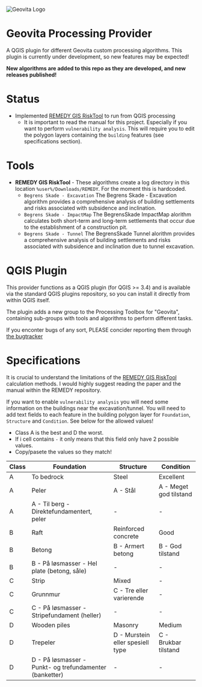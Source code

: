 ![Geovita Logo](icons/geovita.ico)

# Geovita Processing Provider

A QGIS plugin for different Geovita custom processing algorithms. This plugin is currently under development, so new features may be expected!

**New algorithms are added to this repo as they are developed, and new releases published!**

Status
=====

- Implemented [REMEDY GIS RiskTool](https://github.com/norwegian-geotechnical-institute/REMEDY_GIS_RiskTool) to run from QGIS processing
  - It is important to read the manual for this project. Especially if you want to perform `vulnerability analysis`. This will require you to edit the polygon layers containing the `building` features (see specifications section).

Tools
=====
- **REMEDY GIS RiskTool** - These algorithms create a log directory in this location `%user%/Downloads/REMEDY`. For the moment this is hardcoded.
  - `Begrens Skade - Excavation` The Begrens Skade - Excavation algorithm provides a comprehensive analysis of building settlements and risks associated with subsidence and inclination.
  - `Begrens Skade - ImpactMap` The BegrensSkade ImpactMap alorithm calculates both short-term and long-term settlements that occur due to the establishment of a construction pit.
  - `Begrens Skade - Tunnel` The BegrensSkade Tunnel alorithm provides a comprehensive analysis of building settlements and risks associated with subsidence and inclination due to tunnel excavation.

QGIS Plugin
===========

This provider functions as a QGIS plugin (for QGIS >= 3.4) and is available via the standard QGIS plugins repository, so you can install it directly from within QGIS itself.

The plugin adds a new group to the Processing Toolbox for "Geovita", containing sub-groups with tools and algorithms to perform different tasks.

If you enconter bugs of any sort, PLEASE concider reporting them through [the bugtracker](https://github.com/danpejobo/geovita_processing_plugin/issues)

Specifications
==============

It is crucial to understand the limitations of the [REMEDY GIS RiskTool](https://github.com/norwegian-geotechnical-institute/REMEDY_GIS_RiskTool) calculation methods. I would highly suggest reading the paper and the manual within the REMEDY repository.

If you want to enable `vulnerability analysis` you will need some information on the buildings near the excavation/tunnel. You will need to add text fields to each feature in the building polygon layer for `Foundation`, `Structure` and `Condition`. See below for the allowed values! 
- Class A is the best and D the worst. 
- If i cell contains `-` it only means that this field only have 2 possible values.
- Copy/pasete the values so they match!

| Class | Foundation                                              | Structure                        | Condition              |
|-------|---------------------------------------------------------|----------------------------------|------------------------|
| A     | To bedrock                                              | Steel                            | Excellent              |
| A     | Peler                                                   | A - Stål                         | A - Meget god tilstand |
| A     | A - Til berg - Direktefundamentert, peler               | -                                | -                      |
| B     | Raft                                                    | Reinforced concrete              | Good                   |
| B     | Betong                                                  | B - Armert betong                | B - God tilstand       |
| B     | B - På løsmasser - Hel plate (betong, såle)             | -                                | -                      |
| C     | Strip                                                   | Mixed                            | -                      |
| C     | Grunnmur                                                | C - Tre eller varierende         | -                      |
| C     | C - På løsmasser - Stripefundament (heller)             | -                                | -                      |
| D     | Wooden piles                                            | Masonry                          | Medium                 |
| D     | Trepeler                                                | D - Murstein eller spesiell type | C - Brukbar tilstand   |
| D     | D - På løsmasser - Punkt- og trefundamenter (banketter) | -                                | -                      |